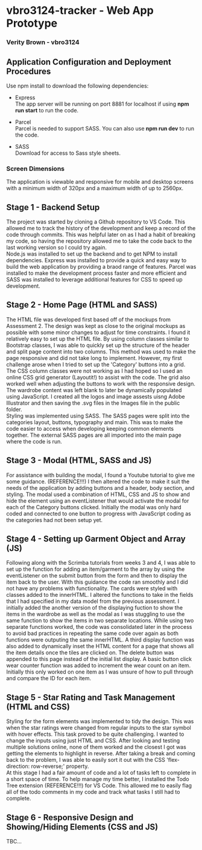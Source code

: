 # vbro3124-tracker - Web App Prototype
### Verity Brown - vbro3124

## Application Configuration and Deployment Procedures
Use npm install to download the following dependencies:
- Express<br/>
The app server will be running on port 8881 for localhost if using __npm run start__ to run the code.<br/>

- Parcel<br/>
Parcel is needed to support SASS. You can also use __npm run dev__ to run the code.<br/>

- SASS<br/>
Download for access to Sass style sheets.<br/>

### Screen Dimensions
The application is viewable and responsive for mobile and desktop screens with a minimum width of 320px and a maximum width of up to 2560px.

## Stage 1 - Backend Setup
The project was started by cloning a Github repository to VS Code. This allowed me to track the history of the development and keep a record of the code through commits. This was helpful later on as I had a habit of breaking my code, so having the repository allowed me to take the code back to the last working version so I could try again.<br/>
Node.js was installed to set up the backend and to get NPM to install dependencies. Express was installed to provide a quick and easy way to build the web application by providing a braod range of features. Parcel was installed to make the development process faster and more efficient and SASS was installed to leverage additional features for CSS to speed up development.

## Stage 2 - Home Page (HTML and SASS)
The HTML file was developed first based off of the mockups from Assessment 2. The design was kept as close to the original mockups as possible with some minor changes to adjust for time constraints. I found it relatively easy to set up the HTML file. By using column classes similar to Bootstrap classes, I was able to quickly set up the structure of the header and split page content into two columns. This method was used to make the page responsive and did not take long to implement. However, my first challenge arose when I tried to set up the 'Category' buttons into a grid. The CSS column classes were not working as I had hoped so I used an online CSS grid generator (Layoutit!) to assist with the code. The grid also worked well when adjusting the buttons to work with the responsive design. The wardrobe content was left blank to later be dynamically populated using JavaScript. I created all the logos and image assests uisng Adobe Illustrator and then saving the .svg files in the Images file in the public folder. <br/>
Styling was implemented using SASS. The SASS pages were split into the categories layout, buttons, typography and main. This was to make the code easier to access when developing keeping common elements together. The external SASS pages are all imported into the main page where the code is run.

## Stage 3 - Modal (HTML, SASS and JS)
For assistance with building the modal, I found a Youtube tutorial to give me some guidance. (REFERENCE!!!) I then altered the code to make it suit the needs of the application by adding buttons and a header, body section, and styling. The modal used a combination of HTML, CSS and JS to show and hide the element using an eventListener that would activate the modal for each of the Category buttons clicked. Initially the modal was only hard coded and connected to one button to progress with JavaScript coding as the categories had not been setup yet. 

## Stage 4 - Setting up Garment Object and Array (JS)
Following along with the Scrimba tutorials from weeks 3 and 4, I was able to set up the function for adding an item/garment to the array by using the eventListener on the submit button from the form and then to display the item back to the user. With this guidance the code ran smoothly and I did not have any problems with functionality. The cards were styled with classes added to the innerHTML. I altered the functions to take in the fields that I had specified in my data model from the previous assessment. I initially added the another version of the displaying fuction to show the items in the wardrobe as well as the modal as I was stuggling to use the same function to show the items in two separate locations. While using two separate functions worked, the code was consolidated later in the process to avoid bad practices in repeating the same code over again as both functions were outputing the same innerHTML. A third display function was also added to dynamically inset the HTML content for a page that shows all the item details once the tiles are clicked on. The delete button was appended to this page instead of the initial list display. A basic button click wear counter function was added to increment the wear count on an item. Initially this only worked on one item as I was unsure of how to pull through and compare the ID for each item.

## Stage 5 - Star Rating and Task Management (HTML and CSS)
Styling for the form elements was implemented to tidy the design. This was when the star ratings were changed from regular inputs to the star symbol with hover effects. This task proved to be quite challenging. I wanted to change the inputs using just HTML and CSS. After looking and testing multiple solutions online, none of them worked and the closest I got was getting the elements to highlight in reverse. After taking a break and coming back to the problem, I was able to easily sort it out with the CSS 'flex-direction: row-reverse;' property.<br/>
At this stage I had a fair amount of code and a lot of tasks left to complete in a short space of time. To help manage my time better, I installed the Todo Tree extension (REFERENCE!!!) for VS Code. This allowed me to easily flag all of the todo comments in my code and track what tasks I still had to complete.

## Stage 6 - Responsive Design and Showing/Hiding Elements (CSS and JS)
TBC...